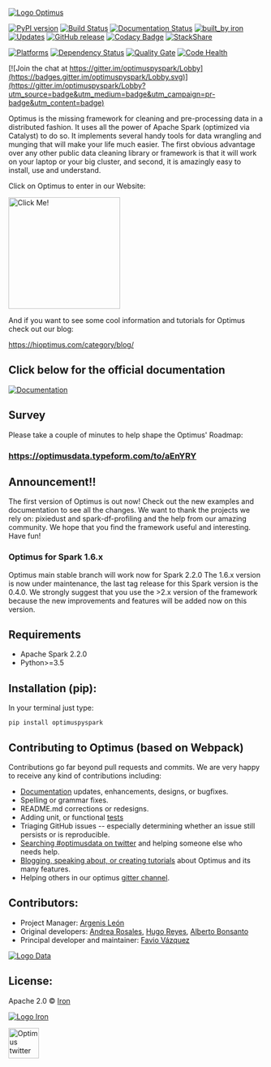 [![Logo Optimus](https://github.com/ironmussa/Optimus/blob/master/images/logoOptimus.png)](https://hioptimus.com)

[![PyPI version](https://badge.fury.io/py/optimuspyspark.svg)](https://badge.fury.io/py/optimuspyspark) [![Build Status](https://travis-ci.org/ironmussa/Optimus.svg?branch=master)](https://travis-ci.org/ironmussa/Optimus) [![Documentation Status](https://readthedocs.org/projects/optimus-ironmussa/badge/?version=latest)](http://optimus-ironmussa.readthedocs.io/en/latest/?badge=latest)
 [![built_by iron](https://img.shields.io/badge/built_by-iron-FF69A4.svg)](http://ironmussa.com) [![Updates](https://pyup.io/repos/github/ironmussa/Optimus/shield.svg)](https://pyup.io/repos/github/ironmussa/Optimus/)
 [![GitHub release](https://img.shields.io/github/release/ironmussa/optimus.svg)](https://github.com/ironmussa/Optimus/) [![Codacy Badge](https://api.codacy.com/project/badge/Grade/e01572e2af5640fcbcdd58e7408f3ea0)](https://www.codacy.com/app/favio.vazquezp/Optimus?utm_source=github.com&utm_medium=referral&utm_content=ironmussa/Optimus&utm_campaign=badger) [![StackShare](https://img.shields.io/badge/tech-stack-0690fa.svg?style=flat)](https://stackshare.io/iron-mussa/devops)

[![Platforms](https://img.shields.io/badge/platform-Linux%20%7C%20Mac%20OS%20%7C%20Windows-blue.svg)](https://spark.apache.org/docs/2.2.0/#downloading) [![Dependency Status](https://gemnasium.com/badges/github.com/ironmussa/Optimus.svg)](https://gemnasium.com/github.com/ironmussa/Optimus) [![Quality Gate](https://sonarqube.com/api/badges/gate?key=ironmussa-optimus:optimus)](https://sonarqube.com/dashboard/index/ironmussa-optimus:optimus)  [![Code Health](https://landscape.io/github/ironmussa/Optimus/develop/landscape.svg?style=flat)](https://landscape.io/github/ironmussa/Optimus/develop)


[![Join the chat at https://gitter.im/optimuspyspark/Lobby](https://badges.gitter.im/optimuspyspark/Lobby.svg)](https://gitter.im/optimuspyspark/Lobby?utm_source=badge&utm_medium=badge&utm_campaign=pr-badge&utm_content=badge)

Optimus is the missing framework for cleaning and pre-processing data in a distributed fashion. It uses all the power of 
Apache Spark (optimized via Catalyst) to do so. It implements several handy tools for data wrangling and munging that will 
make your life much easier. The first obvious advantage over any other public data cleaning library or framework is that 
it will work on your laptop or your big cluster, and second, it is amazingly easy to install, use and understand.

Click on Optimus to enter in our Website:

<a href="https://hioptimus.com"><img src="https://github.com/ironmussa/Optimus/blob/master/images/robotOptimus.png" alt="Click Me!" border="0" height="220"></a>

And if you want to see some cool information and tutorials for Optimus check out our blog:

https://hioptimus.com/category/blog/

## Click below for the official documentation

[![Documentation](https://media.readthedocs.com/corporate/img/header-logo.png)](http://optimus-ironmussa.readthedocs.io/en/latest/)

## Survey 

Please take a couple of minutes to help shape the Optimus' Roadmap:

### https://optimusdata.typeform.com/to/aEnYRY

## Announcement!!

The first version of Optimus is out now! Check out the new examples and documentation to see all the changes. 
We want to thank the projects we rely on: pixiedust and spark-df-profiling and the help from our amazing 
community. We hope that you find the framework useful and interesting. Have fun!

### Optimus for Spark 1.6.x

Optimus main stable branch will 
work now for Spark 2.2.0 The 1.6.x version is now under maintenance, 
the last tag release for this Spark version is the 0.4.0. We strongly 
suggest that you use the >2.x version of the framework because the 
new improvements and features will be added now on this version.

## Requirements
* Apache Spark 2.2.0
* Python>=3.5

## Installation (pip):

In your terminal just type:

```
pip install optimuspyspark
```

## Contributing to Optimus (based on Webpack)

Contributions go far beyond pull requests and commits. We are very happy to receive any kind of contributions 
including:

* [Documentation](https://github.com/ironmussa/Optimus/tree/master/docs/source) updates, enhancements, designs, or 
bugfixes.
* Spelling or grammar fixes.
* README.md corrections or redesigns.
* Adding unit, or functional [tests](https://github.com/ironmussa/Optimus/tree/master/tests) 
* Triaging GitHub issues -- especially determining whether an issue still persists or is reproducible.
* [Searching #optimusdata on twitter](https://twitter.com/search?q=optimusdata) and helping someone else who needs help.
* [Blogging, speaking about, or creating tutorials](https://hioptimus.com/category/blog/) 
about Optimus and its many features.
* Helping others in our optimus [gitter channel](https://gitter.im/optimuspyspark/Lobby).

## Contributors: 

 - Project Manager: [Argenis León](https://github.com/argenisleon) 
 - Original developers: [Andrea Rosales](https://github.com/andrearosr), [Hugo Reyes](https://github.com/hugounavez), [Alberto Bonsanto](https://github.com/Bonsanto)
 - Principal developer and maintainer: [Favio Vázquez](https://github.com/faviovazquez)
 
[![Logo Data](https://www.bbvadata.com/wp-content/uploads/2016/07/bbvada_logo.png)](https://www.bbvadata.com)
 
## License:

Apache 2.0 © [Iron](https://github.com/ironmussa)

[![Logo Iron](https://ironmussa.com/wp-content/uploads/2017/08/iron-svg-2.png)](https://ironmussa.com)

<a href="https://twitter.com/optimus_data"><img src="https://www.shareicon.net/data/256x256/2015/09/01/94063_circle_512x512.png" alt="Optimus twitter" border="0" height="60"></a>
